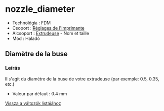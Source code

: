 # nozzle\_diameter

* Technológia : FDM
* Csoport : [Réglages de l'Imprimante](../printer_settings/printer_settings.md)
* Alcsoport : [Extrudeuse](../printer_settings/printer_settings.md#extrudeuse) - Nom et taille
* Mód : Haladó

## Diamètre de la buse

### Leírás

Il s'agit du diamètre de la buse de votre extrudeuse \(par exemple: 0.5, 0.35, etc.\)

* Valeur par défaut : 0.4 mm

[Vissza a változók listájához](variable_list.md)

